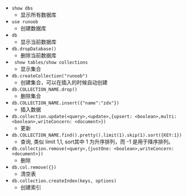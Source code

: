* ```` show dbs ````
    - 显示所有数据库
* ````use runoob````
    - 创建数据库
* ```` db ````
    - 显示当前数据库
* ```` db.dropDatabase() ````
    - 删除当前数据库
* ```` show tables/show collections````
    - 显示集合
* ```` db.createCollection("runoob")  ````
    - 创建集合，可以在插入的时候自动创建
* ```` db.COLLECTION_NAME.drop() ````
    - 删除集合
* ```` db.COLLECTION_NAME.insert({"name":"zdx"}) ````
    - 插入数据
* ```` db.collection.update(<query>,<update>,{upsert: <boolean>,multi: <boolean>,writeConcern: <document>}) ````
    - 更新
* ```` db.COLLECTION_NAME.find().pretty().limit(1).skip(1).sort({KEY:1}) ````
    - 查询, 类似 limit 1,1, sort其中 1 为升序排列，而 -1 是用于降序排列。
* ```` db.collection.remove(<query>,{justOne: <boolean>,writeConcern: <document>}) ````
    - 删除
* ```` db.col.remove({}) ````
    - 清空表
* ```` db.collection.createIndex(keys, options) ````
    - 创建索引



























